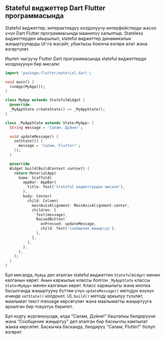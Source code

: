 ## Stateful виджеттер Dart Flutter программасында

Stateful виджеттер, интерактивдүү колдонуучу интерфейстерди жасоо үчүн Dart Flutter программасында маанилүү калыптыр. Stateless виджеттерден айырылып, stateful виджеттер динамикалык жаңыртууларды UI-га жасайт, убактысы боюнча өзгөрө алат жана өзгөртүлөт.

Иштеп чыгуучу Flutter Dart программасында stateful виджеттерди колдонуунун бир мисали:

```dart
import 'package:flutter/material.dart';

void main() {
  runApp(MyApp());
}

class MyApp extends StatefulWidget {
  @override
  _MyAppState createState() => _MyAppState();
}

class _MyAppState extends State<MyApp> {
  String message = 'Салам, Дүйнө!';

  void updateMessage() {
    setState(() {
      message = 'Салам, Flutter!';
    });
  }

  @override
  Widget build(BuildContext context) {
    return MaterialApp(
      home: Scaffold(
        appBar: AppBar(
          title: Text('Stateful виджеттердин мисали'),
        ),
        body: Center(
          child: Column(
            mainAxisAlignment: MainAxisAlignment.center,
            children: [
              Text(message),
              RaisedButton(
                onPressed: updateMessage,
                child: Text('Сообщение жаңыртуу'),
              ),
            ],
          ),
        ),
      ),
    );
  }
}
```

Бул мисалда, `MyApp` деп аталган stateful виджеттин `StatefulWidget` менен калганын көрөт. Анын каржылык классы болгон `_MyAppState` классы `State<MyApp>` менен калганын көрөт. Класс каржылыгы жана кнопка басылганда жаңыртууну бүттөө үчүн `updateMessage()` методун өзүнүн ичинде `setState()` колдонот. UI, `build()` методу аркылуу түзүлөт, маалымат текст message көрсөтүлөт жана маалыматты жаңыртууга арналган бир товуктук берилет.

Бул кодту жүргөнүңүздө, алда "Салам, Дүйнө!" баштапкы билдирүүни жана "Сообщение жаңыртуу" деп аталган бир баскычты камтылат жакка көрсөтөт. Баскычка басканда, билдирүү "Салам, Flutter!" болуп өзгөрөт.